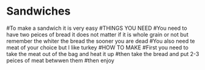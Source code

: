 # Sandwiches
#To make a sandwich it is very easy
#THINGS YOU NEED
#You need to have two peices of bread it does not matter if it is whole grain or not but remember the whiter the bread the sooner you are dead
#You also need te meat of your choice but I like turkey
#HOW TO MAKE
#First you need to take the meat out of the bag and heat it up
#then take the bread and put 2-3 peices of meat betwwen them
#then enjoy
